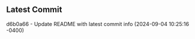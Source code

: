 
## Latest Commit
d6b0a66 - Update README with latest commit info (2024-09-04 10:25:16 -0400) <Yunxi-Zhou>
